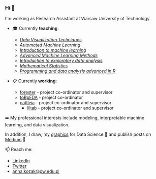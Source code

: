 ### Hi 👋

I'm working as Research Assistant at Warsaw University of Technology.

- :mortar_board: Currently **teaching**:
  - [*Data Visualization Techniques*](https://github.com/kozaka93/2023Z-DataVisualizationTechniques)   
  - [*Automated Machine Learning*](https://github.com/kozaka93/2023Z-AutoML)
  - [*Introduction to machine learning*](https://github.com/kozaka93/2023Z-MachineLearning)
  - [*Advanced Machine Learning Methods*](https://github.com/kozaka93/2024L-AdvancedML)
  - [*Introduction to exploratory data analysis*](https://github.com/kozaka93/2024L-ExploratoryDataAnalysis)
  - [*Mathematical Statistics*](https://github.com/kozaka93/2024L-MathematicalStatistics)
  - [*Programming and data analysis advanced in R*](https://github.com/MI2-Education/2023L-AdvancedR)


- :clipboard: Currently **working**:
	- [forester](https://github.com/ModelOriented/forester) - project co-ordinator and supervisor
	- [toRpEDA](https://github.com/kozaka93/toRpEDA) - project co-ordinator
 	- [cattleia](https://github.com/malwina0/cattleia) - project co-ordinator and supervisor
    	- [liltab](https://github.com/azoz01/liltab) - project co-ordinator and supervisor
	

:arrow_right: My professional interests include modeling, interpretable machine learning, and data visualization. 

In addition, I draw, my [graphics](https://github.com/kozaka93/DataScienceGraphics) for Data Science 🎨 and publish posts on [Medium](https://medium.com/@kozaka) 📝 


📫 Reach me:
- [LinkedIn](https://www.linkedin.com/in/kozakanna/)
- [Twitter](https://twitter.com/kozaka93)
- [anna.kozak@pw.edu.pl](mailto:anna.kozak@pw.edu.pl)
